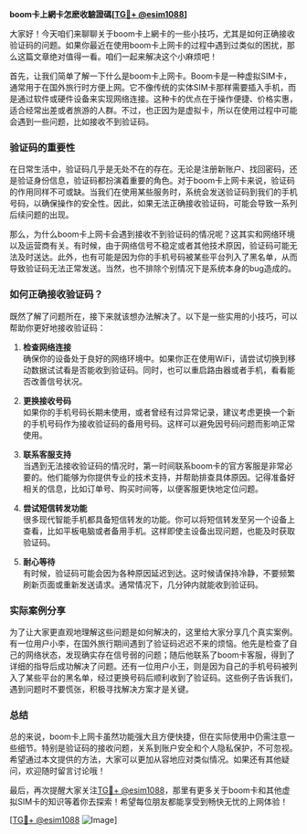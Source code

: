 **boom卡上網卡怎麽收驗證碼[[TG💪+ @esim1088](https://t.me/s/esim1088)]**

大家好！今天咱们来聊聊关于boom卡上網卡的一些小技巧，尤其是如何正确接收验证码的问题。如果你最近在使用boom卡上网卡的过程中遇到过类似的困扰，那么这篇文章绝对值得一看。咱们一起来解决这个小麻烦吧！

首先，让我们简单了解一下什么是boom卡上网卡。Boom卡是一种虚拟SIM卡，通常用于在国外旅行时方便上网。它不像传统的实体SIM卡那样需要插入手机，而是通过软件或硬件设备来实现网络连接。这种卡的优点在于操作便捷、价格实惠，适合经常出差或者旅游的人群。不过，也正因为是虚拟卡，所以在使用过程中可能会遇到一些问题，比如接收不到验证码。

### 验证码的重要性

在日常生活中，验证码几乎是无处不在的存在。无论是注册新账户、找回密码，还是验证身份信息，验证码都扮演着重要的角色。对于boom卡上网卡来说，验证码的作用同样不可或缺。当我们在使用某些服务时，系统会发送验证码到我们的手机号码，以确保操作的安全性。因此，如果无法正确接收验证码，可能会导致一系列后续问题的出现。

那么，为什么boom卡上网卡会遇到接收不到验证码的情况呢？这其实和网络环境以及运营商有关。有时候，由于网络信号不稳定或者其他技术原因，验证码可能无法及时送达。此外，也有可能是因为你的手机号码被某些平台列入了黑名单，从而导致验证码无法正常发送。当然，也不排除个别情况下是系统本身的bug造成的。

### 如何正确接收验证码？

既然了解了问题所在，接下来就该想办法解决了。以下是一些实用的小技巧，可以帮助你更好地接收验证码：

1. **检查网络连接**  
   确保你的设备处于良好的网络环境中。如果你正在使用WiFi，请尝试切换到移动数据试试看是否能收到验证码。同时，也可以重启路由器或者手机，看看能否改善信号状况。

2. **更换接收号码**  
   如果你的手机号码长期未使用，或者曾经有过异常记录，建议考虑更换一个新的手机号码作为接收验证码的备用号码。这样可以避免因号码问题而影响正常使用。

3. **联系客服支持**  
   当遇到无法接收验证码的情况时，第一时间联系boom卡的官方客服是非常必要的。他们能够为你提供专业的技术支持，并帮助排查具体原因。记得准备好相关的信息，比如订单号、购买时间等，以便客服更快地定位问题。

4. **尝试短信转发功能**  
   很多现代智能手机都具备短信转发的功能。你可以将短信转发至另一个设备上查看，比如平板电脑或者备用手机。这样即使主设备出现问题，也能及时获取验证码。

5. **耐心等待**  
   有时候，验证码可能会因为各种原因延迟到达。这时候请保持冷静，不要频繁刷新页面或重新发送请求。通常情况下，几分钟内就能收到验证码。

### 实际案例分享

为了让大家更直观地理解这些问题是如何解决的，这里给大家分享几个真实案例。有一位用户小李，在国外旅行期间遇到了验证码迟迟不来的烦恼。他先是检查了自己的网络状态，发现确实存在信号弱的问题；随后他联系了boom卡客服，得到了详细的指导后成功解决了问题。还有一位用户小王，则是因为自己的手机号码被列入了某些平台的黑名单，经过更换号码后顺利收到了验证码。这些例子告诉我们，遇到问题时不要慌张，积极寻找解决方案才是关键。

### 总结

总的来说，boom卡上网卡虽然功能强大且方便快捷，但在实际使用中仍需注意一些细节。特别是验证码的接收问题，关系到账户安全和个人隐私保护，不可忽视。希望通过本文提供的方法，大家可以更加从容地应对类似情况。如果还有其他疑问，欢迎随时留言讨论哦！

最后，再次提醒大家关注[TG💪+ @esim1088](https://t.me/s/esim1088)，那里有更多关于boom卡和其他虚拟SIM卡的知识等着你去探索！希望每位朋友都能享受到畅快无忧的上网体验！

[[TG💪+ @esim1088](https://t.me/s/esim1088) ![Image](https://i.postimg.cc/4NQfJmqS/Snipaste-2025-05-13-00-14-12.png)]